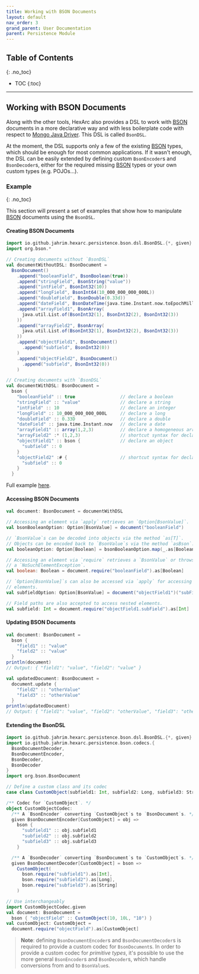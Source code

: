 ```yaml
---
title: Working with BSON Documents
layout: default
nav_order: 3
grand_parent: User Documentation
parent: Persistence Module
---
```


## Table of Contents
{: .no_toc}

- TOC
{:toc}

---

## Working with BSON Documents

Along with the other tools, HexArc also provides a DSL to work with [BSON](https://bsonspec.org/)
documents in a more declarative way and with less boilerplate code with respect to
[Mongo Java Driver](https://www.mongodb.com/docs/drivers/java/sync/current/).
This DSL is called `BsonDSL`.

At the moment, the DSL supports only a few of the existing [BSON](https://bsonspec.org/) types, which
should be enough for most common applications. If it wasn't enough, the DSL can be easily extended by
defining custom `BsonEncoder`s and `BsonDecoder`s, either for the required missing
[BSON](https://bsonspec.org/) types or your own custom types (e.g. POJOs...).

### Example
{: .no_toc}

This section will present a set of examples that show how to manipulate [BSON](https://bsonspec.org/)
documents using the `BsonDSL`.

#### Creating BSON Documents

```scala
import io.github.jahrim.hexarc.persistence.bson.dsl.BsonDSL.{*, given}
import org.bson.*

// Creating documents without `BsonDSL`
val documentWithoutDSL: BsonDocument =
  BsonDocument()
    .append("booleanField", BsonBoolean(true))
    .append("stringField", BsonString("value"))
    .append("intField", BsonInt32(10))
    .append("longField", BsonInt64(10_000_000_000_000L))
    .append("doubleField", BsonDouble(0.33d))
    .append("dateField", BsonDateTime(java.time.Instant.now.toEpochMilli))
    .append("arrayField1", BsonArray(
      java.util.List.of(BsonInt32(1), BsonInt32(2), BsonInt32(3))
    ))
    .append("arrayField2", BsonArray(
      java.util.List.of(BsonInt32(1), BsonInt32(2), BsonInt32(3))
    ))
    .append("objectField1", BsonDocument()
      .append("subfield", BsonInt32(0))
    )
    .append("objectField2", BsonDocument()
      .append("subfield", BsonInt32(0))
    )

// Creating documents with `BsonDSL`
val documentWithDSL: BsonDocument = 
  bson {
    "booleanField" :: true                 // declare a boolean
    "stringField" :: "value"               // declare a string
    "intField" :: 10                       // declare an integer
    "longField" :: 10_000_000_000_000L     // declare a long
    "doubleField" :: 0.33D                 // declare a double
    "dateField" :: java.time.Instant.now   // declare a date
    "arrayField1" :: array(1,2,3)          // declare a homogeneous array
    "arrayField2" :* (1,2,3)               // shortcut syntax for declaring a homogeneous array
    "objectField1" :: bson {               // declare an object
      "subfield" :: 0
    }
    "objectField2" :# {                    // shortcut syntax for declaring an object
      "subfield" :: 0
    }       
  }
```

Full example [here](https://github.com/ldss-project/hexarc/blob/master/src/test/scala/io/github/jahrim/hexarc/persistence/bson/dsl/BsonDSLTest.scala).

#### Accessing BSON Documents

```scala
val document: BsonDocument = documentWithDSL

// Accessing an element via `apply` retrieves an `Option[BsonValue]`.
val bsonBooleanOption: Option[BsonValue] = document("booleanField")

// `BsonValue`s can be decoded into objects via the method `as[T]`.
// Objects can be encoded back to `BsonValue`s via the method `asBson`.
val booleanOption: Option[Boolean] = bsonBooleanOption.map(_.as[Boolean])

// Accessing an element via `require` retrieves a `BsonValue` or throws
// a `NoSuchElementException`.
val boolean: Boolean = document.require("booleanField").as[Boolean]

// `Option[BsonValue]`s can also be accessed via `apply` for accessing nested
// elements.
val subfieldOption: Option[BsonValue] = document("objectField1")("subField")

// Field paths are also accepted to access nested elements.
val subfield: Int = document.require("objectField1.subField").as[Int]
```

#### Updating BSON Documents

```scala
val document: BsonDocument =
  bson {
    "field1" :: "value"
    "field2" :: "value"
  }
println(document)
// Output: { "field1": "value", "field2": "value" }

val updatedDocument: BsonDocument = 
  document.update {
    "field2" :: "otherValue"
    "field3" :: "otherValue"
  }
println(updatedDocument)
// Output: { "field1": "value", "field2": "otherValue", "field3": "otherValue" }
```

#### Extending the BsonDSL

```scala
import io.github.jahrim.hexarc.persistence.bson.dsl.BsonDSL.{*, given}
import io.github.jahrim.hexarc.persistence.bson.codecs.{
  BsonDocumentDecoder, 
  BsonDocumentEncoder, 
  BsonDecoder, 
  BsonDecoder
}
import org.bson.BsonDocument

// Define a custom class and its codec
case class CustomObject(subfield1: Int, subfield2: Long, subfield3: String)

/** Codec for `CustomObject`. */
object CustomObjectCodec:
  /** A `BsonEncoder` converting `CustomObject`s to `BsonDocument`s. */
  given BsonDocumentEncoder[CustomObject] = obj =>
    bson {
      "subfield1" :: obj.subfield1
      "subfield2" :: obj.subfield2
      "subfield3" :: obj.subfield3
    }

  /** A `BsonDecoder` converting `BsonDocument`s to `CustomObject`s. */
  given BsonDocumentDecoder[CustomObject] = bson =>
    CustomObject(
      bson.require("subfield1").as[Int],
      bson.require("subfield2").as[Long],
      bson.require("subfield3").as[String]
    )

// Use interchangeably
import CustomObjectCodec.given
val document: BsonDocument = 
  bson { "objectField" :: CustomObject(10, 10L, "10") }
val customObject: CustomObject =
  document.require("objectField").as[CustomObject]
```

> **Note**: defining `BsonDocumentEncoder`s and `BsonDocumentDecoder`s is required
> to provide a custom codec for `BsonDocument`s. In order to provide a custom codec
> for _primitive types_, it's possible to use the more general `BsonEncoder`s and
> `BsonDecoder`s, which handle conversions from and to `BsonValue`s.
